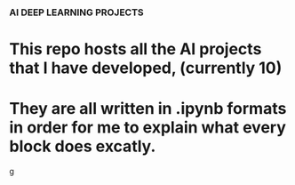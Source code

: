 ### AI DEEP LEARNING PROJECTS

# This repo hosts all the AI projects that I have developed, (currently 10)

# They are all written in .ipynb formats in order for me to explain what every block does excatly.
g
